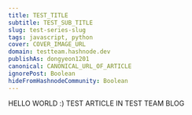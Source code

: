 ```yaml
---
title: TEST_TITLE
subtitle: TEST_SUB_TITLE
slug: test-series-slug
tags: javascript, python
cover: COVER_IMAGE_URL
domain: testteam.hashnode.dev  
publishAs: dongyeon1201
canonical: CANONICAL_URL_OF_ARTICLE
ignorePost: Boolean
hideFromHashnodeCommunity: Boolean
---
```


HELLO WORLD :)
TEST ARTICLE IN TEST TEAM BLOG